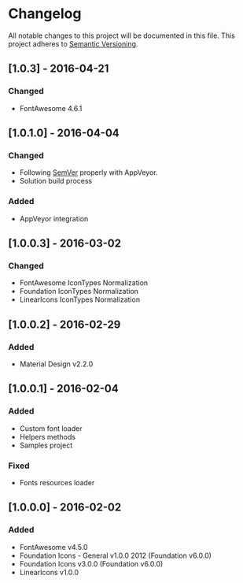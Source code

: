 # Changelog
All notable changes to this project will be documented in this file.
This project adheres to [Semantic Versioning](http://semver.org/).

## [1.0.3] - 2016-04-21
### Changed
- FontAwesome 4.6.1

## [1.0.1.0] - 2016-04-04
### Changed
- Following [SemVer](http://semver.org) properly with AppVeyor.
- Solution build process

### Added
- AppVeyor integration

## [1.0.0.3] - 2016-03-02
### Changed
- FontAwesome IconTypes Normalization
- Foundation IconTypes Normalization
- LinearIcons IconTypes Normalization

## [1.0.0.2] - 2016-02-29
### Added
- Material Design v2.2.0

## [1.0.0.1] - 2016-02-04
### Added
- Custom font loader
- Helpers methods
- Samples project

### Fixed
- Fonts resources loader

## [1.0.0.0] - 2016-02-02
### Added
- FontAwesome v4.5.0
- Foundation Icons - General v1.0.0 2012 (Foundation v6.0.0)
- Foundation Icons v3.0.0 (Foundation v6.0.0)
- LinearIcons v1.0.0